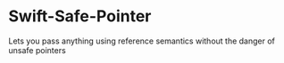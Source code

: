 # Swift-Safe-Pointer
Lets you pass anything using reference semantics without the danger of unsafe pointers
